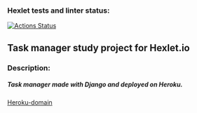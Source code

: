 ### Hexlet tests and linter status:
[![Actions Status](https://github.com/Unshock/python-project-52/workflows/hexlet-check/badge.svg)](https://github.com/Unshock/python-project-52/actions)

## Task manager study project for Hexlet.io 
### Description:
##### Task manager made with Django and deployed on Heroku.

[Heroku-domain](https://unshock-task-manager.herokuapp.com/)
